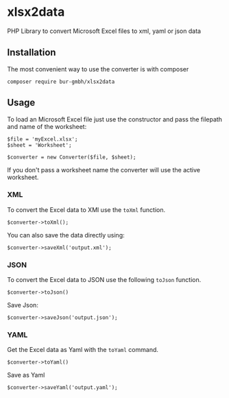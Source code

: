 # xlsx2data

PHP Library to convert Microsoft Excel files to xml, yaml or json data 

## Installation

The most convenient way to use the converter is with composer

    composer require bur-gmbh/xlsx2data
    
    
## Usage

To load an Microsoft Excel file just use the constructor and pass the filepath and name of the worksheet:

    $file = 'myExcel.xlsx';
    $sheet = 'Worksheet';

    $converter = new Converter($file, $sheet);
    
If you don't pass a worksheet name the converter will use the active worksheet.
    

### XML

To convert the Excel data to XMl use the `toXml` function.

    $converter->toXml();
    
You can also save the data directly using:

    $converter->saveXml('output.xml');

### JSON

To convert the Excel data to JSON use the following `toJson` function.

    $converter->toJson()
    
Save Json:

    $converter->saveJson('output.json');

### YAML

Get the Excel data as Yaml with the `toYaml` command.
    
    $converter->toYaml()
    
Save as Yaml

    $converter->saveYaml('output.yaml');

